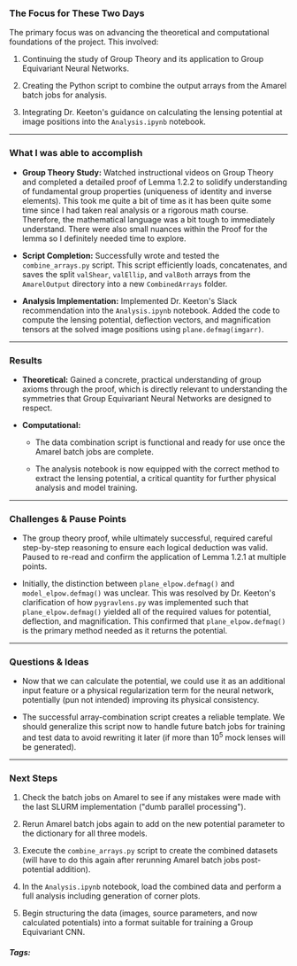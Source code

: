 ### The Focus for These Two Days

The primary focus was on advancing the theoretical and computational foundations of the project. This involved:

1. Continuing the study of Group Theory and its application to Group Equivariant Neural Networks.
    
2. Creating the Python script to combine the output arrays from the Amarel batch jobs for analysis.
    
3. Integrating Dr. Keeton's guidance on calculating the lensing potential at image positions into the `Analysis.ipynb` notebook.
***
### What I was able to accomplish

- **Group Theory Study:** Watched instructional videos on Group Theory and completed a detailed proof of Lemma 1.2.2 to solidify understanding of fundamental group properties (uniqueness of identity and inverse elements). This took me quite a bit of time as it has been quite some time since I had taken real analysis or a rigorous math course. Therefore, the mathematical language was a bit tough to immediately understand. There were also small nuances within the Proof for the lemma so I definitely needed time to explore.
    
- **Script Completion:** Successfully wrote and tested the `combine_arrays.py` script. This script efficiently loads, concatenates, and saves the split `valShear`, `valEllip`, and `valBoth` arrays from the `AmarelOutput` directory into a new `CombinedArrays` folder.
    
- **Analysis Implementation:** Implemented Dr. Keeton's Slack recommendation into the `Analysis.ipynb` notebook. Added the code to compute the lensing potential, deflection vectors, and magnification tensors at the solved image positions using `plane.defmag(imgarr)`.
***
### Results

- **Theoretical:** Gained a concrete, practical understanding of group axioms through the proof, which is directly relevant to understanding the symmetries that Group Equivariant Neural Networks are designed to respect.
    
- **Computational:**
    - The data combination script is functional and ready for use once the Amarel batch jobs are complete.
        
    - The analysis notebook is now equipped with the correct method to extract the lensing potential, a critical quantity for further physical analysis and model training.
***
### Challenges & Pause Points

- The group theory proof, while ultimately successful, required careful step-by-step reasoning to ensure each logical deduction was valid. Paused to re-read and confirm the application of Lemma 1.2.1 at multiple points. 
    
- Initially, the distinction between `plane_elpow.defmag()` and `model_elpow.defmag()` was unclear. This was resolved by Dr. Keeton's clarification of how `pygravlens.py` was implemented such that `plane_elpow.defmag()` yielded all of the required values for potential, deflection, and magnification. This confirmed that `plane_elpow.defmag()` is the primary method needed as it returns the potential.
***
### Questions & Ideas

- Now that we can calculate the potential, we could use it as an additional input feature or a physical regularization term for the neural network, potentially (pun not intended) improving its physical consistency.

- The successful array-combination script creates a reliable template. We should generalize this script now to handle future batch jobs for training and test data to avoid rewriting it later (if more than $10^5$ mock lenses will be generated). 
***
### Next Steps

1. Check the batch jobs on Amarel to see if any mistakes were made with the last SLURM implementation ("dumb parallel processing").

2. Rerun Amarel batch jobs again to add on the new potential parameter to the dictionary for all three models.  
    
3. Execute the `combine_arrays.py` script to create the combined datasets (will have to do this again after rerunning Amarel batch jobs post-potential addition).
    
4. In the `Analysis.ipynb` notebook, load the combined data and perform a full analysis including generation of corner plots. 
    
5. Begin structuring the data (images, source parameters, and now calculated potentials) into a format suitable for training a Group Equivariant CNN.

##### Tags:




